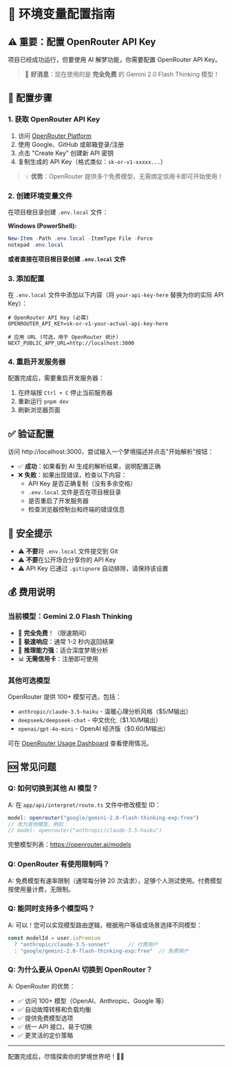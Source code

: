 # 🔐 环境变量配置指南

## ⚠️ 重要：配置 OpenRouter API Key

项目已经成功运行，但要使用 AI 解梦功能，你需要配置 OpenRouter API Key。

> 🎉 **好消息**：现在使用的是 **完全免费** 的 Gemini 2.0 Flash Thinking 模型！

## 📝 配置步骤

### 1. 获取 OpenRouter API Key

1. 访问 [OpenRouter Platform](https://openrouter.ai/keys)
2. 使用 Google、GitHub 或邮箱登录/注册
3. 点击 "Create Key" 创建新 API 密钥
4. 复制生成的 API Key（格式类似：`sk-or-v1-xxxxx...`）

> 💡 **优势**：OpenRouter 提供多个免费模型，无需绑定信用卡即可开始使用！

### 2. 创建环境变量文件

在项目根目录创建 `.env.local` 文件：

**Windows (PowerShell):**
```powershell
New-Item -Path .env.local -ItemType File -Force
notepad .env.local
```

**或者直接在项目根目录创建 `.env.local` 文件**

### 3. 添加配置

在 `.env.local` 文件中添加以下内容（将 `your-api-key-here` 替换为你的实际 API Key）：

```env
# OpenRouter API Key (必需)
OPENROUTER_API_KEY=sk-or-v1-your-actual-api-key-here

# 应用 URL (可选，用于 OpenRouter 统计)
NEXT_PUBLIC_APP_URL=http://localhost:3000
```

### 4. 重启开发服务器

配置完成后，需要重启开发服务器：

1. 在终端按 `Ctrl + C` 停止当前服务器
2. 重新运行 `pnpm dev`
3. 刷新浏览器页面

## ✅ 验证配置

访问 http://localhost:3000，尝试输入一个梦境描述并点击"开始解析"按钮：

- ✅ **成功**：如果看到 AI 生成的解析结果，说明配置正确
- ❌ **失败**：如果出现错误，检查以下内容：
  - API Key 是否正确复制（没有多余空格）
  - `.env.local` 文件是否在项目根目录
  - 是否重启了开发服务器
  - 检查浏览器控制台和终端的错误信息

## 🚨 安全提示

- ⚠️ **不要**将 `.env.local` 文件提交到 Git
- ⚠️ **不要**在公开场合分享你的 API Key
- ⚠️ API Key 已通过 `.gitignore` 自动排除，请保持该设置

## 💰 费用说明

### 当前模型：Gemini 2.0 Flash Thinking

- 🎁 **完全免费**！（限速期间）
- 🚀 **极速响应**：通常 1-2 秒内返回结果
- 🧠 **推理能力强**：适合深度梦境分析
- 📊 **无需信用卡**：注册即可使用

### 其他可选模型

OpenRouter 提供 100+ 模型可选，包括：
- `anthropic/claude-3.5-haiku` - 温暖心理分析风格（$5/M输出）
- `deepseek/deepseek-chat` - 中文优化（$1.10/M输出）
- `openai/gpt-4o-mini` - OpenAI 经济版（$0.60/M输出）

可在 [OpenRouter Usage Dashboard](https://openrouter.ai/activity) 查看使用情况。

## 🆘 常见问题

### Q: 如何切换到其他 AI 模型？

A: 在 `app/api/interpret/route.ts` 文件中修改模型 ID：
```typescript
model: openrouter("google/gemini-2.0-flash-thinking-exp:free")  
// 改为其他模型，例如：
// model: openrouter("anthropic/claude-3.5-haiku")
```

完整模型列表：https://openrouter.ai/models

### Q: OpenRouter 有使用限制吗？

A: 免费模型有速率限制（通常每分钟 20 次请求），足够个人测试使用。付费模型按使用量计费，无限制。

### Q: 能同时支持多个模型吗？

A: 可以！您可以实现模型路由逻辑，根据用户等级或场景选择不同模型：
```typescript
const modelId = user.isPremium 
  ? "anthropic/claude-3.5-sonnet"      // 付费用户
  : "google/gemini-2.0-flash-thinking-exp:free"  // 免费用户
```

### Q: 为什么要从 OpenAI 切换到 OpenRouter？

A: OpenRouter 的优势：
- ✅ 访问 100+ 模型（OpenAI、Anthropic、Google 等）
- ✅ 自动故障转移和负载均衡
- ✅ 提供免费模型选项
- ✅ 统一 API 接口，易于切换
- ✅ 更灵活的定价策略

---

配置完成后，尽情探索你的梦境世界吧！🌙✨

